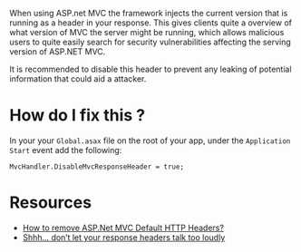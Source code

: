 When using ASP.net MVC the framework injects the current version that is running as a header in your response. This gives clients quite a overview of what version of MVC the server might be running, which allows malicious users to quite easily search for security vulnerabilities affecting the serving version of ASP.NET MVC.

It is recommended to disable this header to prevent any leaking of potential information that could aid a attacker.

# How do I fix this ?

In your your `Global.asax` file on the root of your app, under the `Application Start` event add the following:

```
MvcHandler.DisableMvcResponseHeader = true;
```

# Resources

* [How to remove ASP.Net MVC Default HTTP Headers?](http://stackoverflow.com/questions/3418557/how-to-remove-asp-net-mvc-default-http-headers)
* [Shhh… don’t let your response headers talk too loudly](http://www.troyhunt.com/2012/02/shhh-dont-let-your-response-headers.html)
